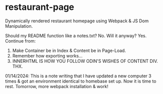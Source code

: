 # restaurant-page
Dynamically rendered restaurant homepage using Webpack &amp; JS Dom Manipulation.

Should my README function like a notes.txt? No. Will it anyway? Yes. Continue from: 
<ol>
<li>    Make Container be in Index & Content be in Page-Load.
<li>    <strikethrough>Remember how exporting works... </strikethrough>
<li> INNERHTML IS HOW YOU FOLLOW ODIN'S WISHES OF CONTENT DIV. THX.
</ol>

01/14/2024: This is a note writing that I have updated a new computer 3 times & got an environment identical to homebase set up. Now it is time to rest. Tomorrow, more webpack installation & work!